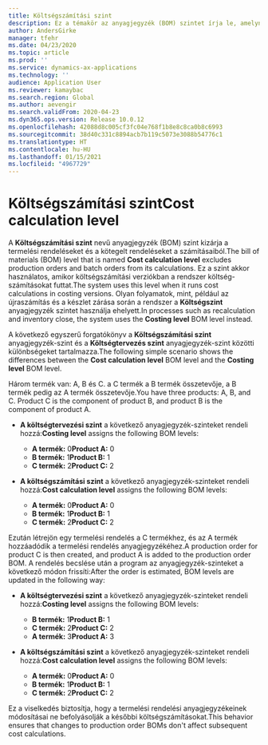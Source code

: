 ```yaml
---
title: Költségszámítási szint
description: Ez a témakör az anyagjegyzék (BOM) szintet írja le, amelynek neve Költségszámítás szint. Ez az Anyagjegyzék szint kizárja a termelési és a kötegelt rendeléseket a számításokból.
author: AndersGirke
manager: tfehr
ms.date: 04/23/2020
ms.topic: article
ms.prod: ''
ms.service: dynamics-ax-applications
ms.technology: ''
audience: Application User
ms.reviewer: kamaybac
ms.search.region: Global
ms.author: aevengir
ms.search.validFrom: 2020-04-23
ms.dyn365.ops.version: Release 10.0.12
ms.openlocfilehash: 42088d8c005cf3fc04e768f1b8e8c8ca0b8c6993
ms.sourcegitcommit: 38d40c331c8894acb7b119c5073e3088b54776c1
ms.translationtype: HT
ms.contentlocale: hu-HU
ms.lasthandoff: 01/15/2021
ms.locfileid: "4967729"
---
```

# <a name="cost-calculation-level"></a><span data-ttu-id="1bb24-104">Költségszámítási szint</span><span class="sxs-lookup"><span data-stu-id="1bb24-104">Cost calculation level</span></span>

<span data-ttu-id="1bb24-105">A **Költségszámítási szint** nevű anyagjegyzék (BOM) szint kizárja a termelési rendeléseket és a kötegelt rendeléseket a számításaiból.</span><span class="sxs-lookup"><span data-stu-id="1bb24-105">The bill of materials (BOM) level that is named **Cost calculation level** excludes production orders and batch orders from its calculations.</span></span> <span data-ttu-id="1bb24-106">Ez a szint akkor használatos, amikor költségszámítási verziókban a rendszer költség-számításokat futtat.</span><span class="sxs-lookup"><span data-stu-id="1bb24-106">The system uses this level when it runs cost calculations in costing versions.</span></span> <span data-ttu-id="1bb24-107">Olyan folyamatok, mint, például az újraszámítás és a készlet zárása során a rendszer a **Költségszint** anyagjegyzék szintet használja ehelyett.</span><span class="sxs-lookup"><span data-stu-id="1bb24-107">In processes such as recalculation and inventory close, the system uses the **Costing level** BOM level instead.</span></span>

<span data-ttu-id="1bb24-108">A következő egyszerű forgatókönyv a **Költségszámítási szint** anyagjegyzék-szint és a **Költségtervezés szint** anyagjegyzék-szint közötti különbségeket tartalmazza.</span><span class="sxs-lookup"><span data-stu-id="1bb24-108">The following simple scenario shows the differences between the **Cost calculation level** BOM level and the **Costing level** BOM level.</span></span>

<span data-ttu-id="1bb24-109">Három termék van: A, B és C. a C termék a B termék összetevője, a B termék pedig az A termék összetevője.</span><span class="sxs-lookup"><span data-stu-id="1bb24-109">You have three products: A, B, and C. Product C is the component of product B, and product B is the component of product A.</span></span>

- <span data-ttu-id="1bb24-110">**A költségtervezési szint** a következő anyagjegyzék-szinteket rendeli hozzá:</span><span class="sxs-lookup"><span data-stu-id="1bb24-110">**Costing level** assigns the following BOM levels:</span></span>

    - <span data-ttu-id="1bb24-111">**A termék:** 0</span><span class="sxs-lookup"><span data-stu-id="1bb24-111">**Product A:** 0</span></span>
    - <span data-ttu-id="1bb24-112">**B termék:** 1</span><span class="sxs-lookup"><span data-stu-id="1bb24-112">**Product B:** 1</span></span>
    - <span data-ttu-id="1bb24-113">**C termék:** 2</span><span class="sxs-lookup"><span data-stu-id="1bb24-113">**Product C:** 2</span></span>

- <span data-ttu-id="1bb24-114">**A költségszámítási szint** a következő anyagjegyzék-szinteket rendeli hozzá:</span><span class="sxs-lookup"><span data-stu-id="1bb24-114">**Cost calculation level** assigns the following BOM levels:</span></span>

    - <span data-ttu-id="1bb24-115">**A termék:** 0</span><span class="sxs-lookup"><span data-stu-id="1bb24-115">**Product A:** 0</span></span>
    - <span data-ttu-id="1bb24-116">**B termék:** 1</span><span class="sxs-lookup"><span data-stu-id="1bb24-116">**Product B:** 1</span></span>
    - <span data-ttu-id="1bb24-117">**C termék:** 2</span><span class="sxs-lookup"><span data-stu-id="1bb24-117">**Product C:** 2</span></span>

<span data-ttu-id="1bb24-118">Ezután létrejön egy termelési rendelés a C termékhez, és az A termék hozzáadódik a termelési rendelés anyagjegyzékéhez.</span><span class="sxs-lookup"><span data-stu-id="1bb24-118">A production order for product C is then created, and product A is added to the production order BOM.</span></span> <span data-ttu-id="1bb24-119">A rendelés becslése után a program az anyagjegyzék-szinteket a következő módon frissíti:</span><span class="sxs-lookup"><span data-stu-id="1bb24-119">After the order is estimated, BOM levels are updated in the following way:</span></span>

- <span data-ttu-id="1bb24-120">**A költségtervezési szint** a következő anyagjegyzék-szinteket rendeli hozzá:</span><span class="sxs-lookup"><span data-stu-id="1bb24-120">**Costing level** assigns the following BOM levels:</span></span>

    - <span data-ttu-id="1bb24-121">**B termék:** 1</span><span class="sxs-lookup"><span data-stu-id="1bb24-121">**Product B:** 1</span></span>
    - <span data-ttu-id="1bb24-122">**C termék:** 2</span><span class="sxs-lookup"><span data-stu-id="1bb24-122">**Product C:** 2</span></span>
    - <span data-ttu-id="1bb24-123">**A termék:** 3</span><span class="sxs-lookup"><span data-stu-id="1bb24-123">**Product A:** 3</span></span>

- <span data-ttu-id="1bb24-124">**A költségszámítási szint** a következő anyagjegyzék-szinteket rendeli hozzá:</span><span class="sxs-lookup"><span data-stu-id="1bb24-124">**Cost calculation level** assigns the following BOM levels:</span></span>

    - <span data-ttu-id="1bb24-125">**A termék:** 0</span><span class="sxs-lookup"><span data-stu-id="1bb24-125">**Product A:** 0</span></span>
    - <span data-ttu-id="1bb24-126">**B termék:** 1</span><span class="sxs-lookup"><span data-stu-id="1bb24-126">**Product B:** 1</span></span>
    - <span data-ttu-id="1bb24-127">**C termék:** 2</span><span class="sxs-lookup"><span data-stu-id="1bb24-127">**Product C:** 2</span></span>

<span data-ttu-id="1bb24-128">Ez a viselkedés biztosítja, hogy a termelési rendelési anyagjegyzékeinek módosításai ne befolyásolják a későbbi költségszámításokat.</span><span class="sxs-lookup"><span data-stu-id="1bb24-128">This behavior ensures that changes to production order BOMs don't affect subsequent cost calculations.</span></span>
